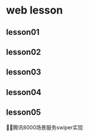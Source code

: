 # web lesson

## lesson01

## lesson02

## lesson03

## lesson04

## lesson05

腾讯8000场景服务swiper实现
